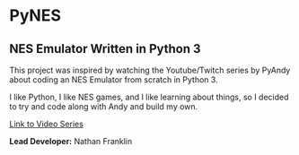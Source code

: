 # PyNES

## NES Emulator Written in Python 3

This project was inspired by watching the Youtube/Twitch series by PyAndy about coding an NES Emulator from scratch in Python 3.

I like Python, I like NES games, and I like learning about things, so I decided to try and code along with Andy and build my own. 

[Link to Video Series](https://www.youtube.com/watch?v=cDINZlKoGcY)

**Lead Developer:** 
Nathan Franklin

